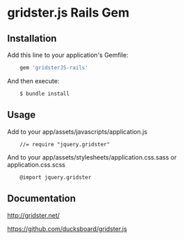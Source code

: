# gridster.js Rails Gem

## Installation

Add this line to your application's Gemfile:

```ruby
    gem 'gridsterJS-rails'
```

And then execute:
```
    $ bundle install
```

## Usage


Add to your app/assets/javascripts/application.js

```
    //= require "jquery.gridster"
```

And to your app/assets/stylesheets/application.css.sass or application.css.scss


```
    @import jquery.gridster
```


## Documentation

http://gridster.net/

https://github.com/ducksboard/gridster.js

